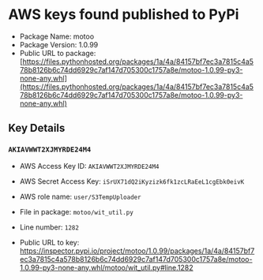 # AWS keys found published to PyPi

* Package Name: motoo
* Package Version: 1.0.99
* Public URL to package: [https://files.pythonhosted.org/packages/1a/4a/84157bf7ec3a7815c4a578b8126b6c74dd6929c7af147d705300c1757a8e/motoo-1.0.99-py3-none-any.whl](https://files.pythonhosted.org/packages/1a/4a/84157bf7ec3a7815c4a578b8126b6c74dd6929c7af147d705300c1757a8e/motoo-1.0.99-py3-none-any.whl)

## Key Details

### `AKIAVWWT2XJMYRDE24M4`

* AWS Access Key ID: `AKIAVWWT2XJMYRDE24M4`
* AWS Secret Access Key: `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` 
* AWS role name: `user/S3TempUploader`
* File in package: `motoo/wit_util.py`
* Line number: `1282`

* Public URL to key: https://inspector.pypi.io/project/motoo/1.0.99/packages/1a/4a/84157bf7ec3a7815c4a578b8126b6c74dd6929c7af147d705300c1757a8e/motoo-1.0.99-py3-none-any.whl/motoo/wit_util.py#line.1282



